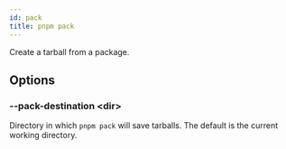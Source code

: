 ```yaml
---
id: pack
title: pnpm pack
---
```


Create a tarball from a package.

## Options

### --pack-destination &lt;dir\>

Directory in which `pnpm pack` will save tarballs. The default is the current working directory.
